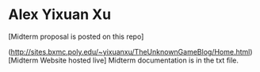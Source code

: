 # Alex Yixuan Xu
[Midterm proposal is posted on this repo]

(http://sites.bxmc.poly.edu/~yixuanxu/TheUnknownGameBlog/Home.html) [Midterm Website hosted live]
Midterm documentation is in the txt file.
